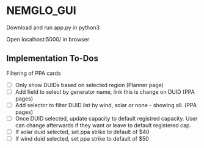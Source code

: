 # NEMGLO_GUI
 
Download and run app.py in python3

Open localhost:5000/ in browser

## Implementation To-Dos

Filtering of PPA cards
- [ ] Only show DUIDs based on selected region (Planner page)
- [ ] Add field to select by generator name, link this is change on DUID (PPA pages)
- [ ] Add selector to filter DUID list by wind, solar or none - showing all. (PPA pages)
- [ ] Once DUID selected, update capacity to default registred capacity. User can change afterwards if they want or leave to default registered cap.
- [ ] If solar duid selected, set ppa strike to default of $40
- [ ] If wind duid selected, set ppa strike to default of $50
